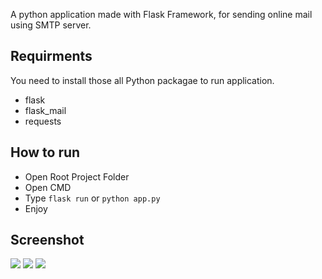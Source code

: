 A python application made with Flask Framework, for sending online mail using SMTP server.

## Requirments
You need to install those all Python packagae to run application.
- flask
- flask_mail
- requests

## How to run
- Open Root Project Folder
- Open CMD
- Type `flask run` or `python app.py`
- Enjoy 

## Screenshot
<img src="https://i.postimg.cc/TPsb99w3/m1.png">
<img src="https://i.postimg.cc/FRJLnLdg/m2.png">
<img src="https://i.postimg.cc/hvWdFtVF/m3.png">
